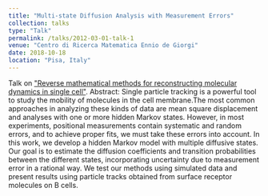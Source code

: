```yaml
---
title: "Multi-state Diffusion Analysis with Measurement Errors"
collection: talks
type: "Talk"
permalink: /talks/2012-03-01-talk-1
venue: "Centro di Ricerca Matematica Ennio de Giorgi"
date: 2018-10-18
location: "Pisa, Italy"
---
```


Talk on ["Reverse mathematical methods for reconstructing molecular dynamics in single cell"]([https://link-url-here.or](https://crm.sns.it/event/425/)).
Abstract: Single particle tracking is a powerful tool to study the mobility of molecules in the cell membrane.The most common approaches in analyzing these kinds of data are mean square displacement and analyses with one or more hidden Markov states. However, in most experiments, positional measurements contain systematic and random errors, and to achieve proper fits, we must take these errors into account. In this work, we develop a hidden Markov model with multiple diffusive states. Our goal is to estimate the diffusion coefficients and transition probabilities between the different states, incorporating uncertainty due to measurement error in a rational way. We test our methods using simulated data and present results using particle tracks obtained from surface receptor molecules on B cells.
